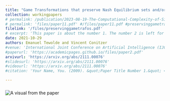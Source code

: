 ```yaml
---
title: "Game Transformations that preserve Nash Equilibrium sets and/or Best Response sets"
collection: workingpapers
# permalink: /publication/2023-08-19-The-Computational-Complexity-of-Single-Player-Imperfect-Recall-Games
# permalink: 'files/paper11.pdf' #/files/paper11.pdf #preservinggametrafos.pdf
filelink: '/files/preservinggametrafos.pdf'
# excerpt: 'This paper is about the number 1. The number 2 is left for future work.'
date: 2021-10-29
authors: Emanuel Tewolde and Vincent Conitzer
#venue: 'International Joint Conference on Artificial Intelligence (IJCAI) 2023'
#paperurl: 'https://academicpages.github.io/files/paper2.pdf'
arxivurl: 'https://arxiv.org/abs/2111.00076'
#slidesurl: 'https://arxiv.org/abs/2111.00076'
#videourl: 'https://arxiv.org/abs/2111.00076'
#citation: 'Your Name, You. (2009). &quot;Paper Title Number 1.&quot; <i>Journal 1</i>. 1(1).'

---
```

<img src="{{ '/images/dblpicon.png' | prepend: base_path }}" alt="A visual from the paper" style="margin-top: 10px;">